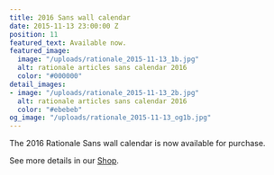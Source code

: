 ```yaml
---
title: 2016 Sans wall calendar
date: 2015-11-13 23:00:00 Z
position: 11
featured_text: Available now.
featured_image:
  image: "/uploads/rationale_2015-11-13_1b.jpg"
  alt: rationale articles sans calendar 2016
  color: "#000000"
detail_images:
- image: "/uploads/rationale_2015-11-13_2b.jpg"
  alt: rationale articles sans calendar 2016
  color: "#ebebeb"
og_image: "/uploads/rationale_2015-11-13_og1b.jpg"
---
```


The 2016 Rationale Sans wall calendar is now available for purchase.

See more details in our [Shop](https://rationale-design.com/shop/).